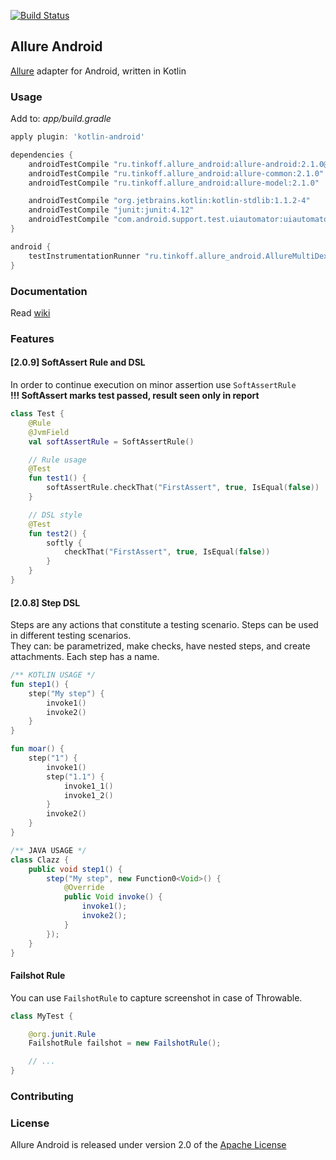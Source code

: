 [![Build Status](https://api.travis-ci.org/TinkoffCreditSystems/allure-android.svg?branch=master)](https://api.travis-ci.org/TinkoffCreditSystems/allure-android)

[license]: http://www.apache.org/licenses/LICENSE-2.0 "Apache License 2.0"
[allure2]: https://github.com/allure-framework/allure2
[wiki]: https://github.com/TinkoffCreditSystems/allure-android/wiki
[contributing]: CONTRIBUTING.md

## Allure Android
[Allure][allure2] adapter for Android, written in Kotlin


### Usage
Add to: _app/build.gradle_
```gradle
apply plugin: 'kotlin-android'

dependencies {
    androidTestCompile "ru.tinkoff.allure_android:allure-android:2.1.0@aar"
    androidTestCompile "ru.tinkoff.allure_android:allure-common:2.1.0"
    androidTestCompile "ru.tinkoff.allure_android:allure-model:2.1.0"

    androidTestCompile "org.jetbrains.kotlin:kotlin-stdlib:1.1.2-4"
    androidTestCompile "junit:junit:4.12"
    androidTestCompile "com.android.support.test.uiautomator:uiautomator-v18:2.1.2"
}

android {
    testInstrumentationRunner "ru.tinkoff.allure_android.AllureMultiDexRunner"
}

```

### Documentation

Read [wiki]

### Features
#### [2.0.9] SoftAssert Rule and DSL
In order to continue execution on minor assertion use `SoftAssertRule`<br />
**!!! SoftAssert marks test passed, result seen only in report**

```kotlin
class Test {
    @Rule
    @JvmField
    val softAssertRule = SoftAssertRule()

    // Rule usage
    @Test
    fun test1() {
        softAssertRule.checkThat("FirstAssert", true, IsEqual(false))
    }

    // DSL style
    @Test
    fun test2() {
        softly {
            checkThat("FirstAssert", true, IsEqual(false))
        }
    }
}
```

#### [2.0.8] Step DSL
Steps are any actions that constitute a testing scenario. Steps can be used in different testing scenarios. <br />
They can: be parametrized, make checks, have nested steps, and create attachments. Each step has a name.

```kotlin
/** KOTLIN USAGE */
fun step1() {
    step("My step") {
		invoke1()
		invoke2()
    }
}

fun moar() {
    step("1") {
        invoke1()
        step("1.1") {
            invoke1_1()
            invoke1_2()
        }
        invoke2()
    }
}
```

```java
/** JAVA USAGE */
class Clazz {
    public void step1() {
        step("My step", new Function0<Void>() {
            @Override
            public Void invoke() {
                invoke1();
                invoke2();
            }
        });
    }
}
```

#### Failshot Rule
You can use `FailshotRule` to capture screenshot in case of Throwable.
```java
class MyTest {

    @org.junit.Rule
    FailshotRule failshot = new FailshotRule();

    // ...
}
```



### Contributing


### License

Allure Android is released under version 2.0 of the [Apache License][license]